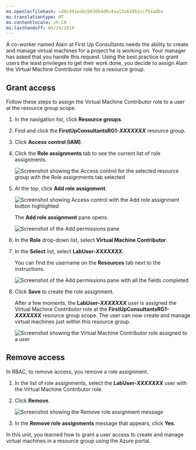 ```yaml
---
ms.openlocfilehash: cd8c441eebcb836b4d9c4aa13a61952ccf54adba
ms.translationtype: MT
ms.contentlocale: zh-CN
ms.lasthandoff: 04/24/2019
---
```

A co-worker named Alain at First Up Consultants needs the ability to create and manage virtual machines for a project he is working on. Your manager has asked that you handle this request. Using the best practice to grant users the least privileges to get their work done, you decide to assign Alain the Virtual Machine Contributor role for a resource group.

## <a name="grant-access"></a>Grant access

Follow these steps to assign the Virtual Machine Contributor role to a user at the resource group scope.

1. In the navigation list, click **Resource groups**.

1. Find and click the **FirstUpConsultantsRG1-_XXXXXXX_** resource group.

1. Click **Access control (IAM)**.

1. Click the **Role assignments** tab to see the current list of role assignments.

   ![Screenshot showing the Access control for the selected resource group with the Role assignments tab selected](../media/5-resource-group-role-assignment.png)

1. At the top, click **Add role assignment**.

   ![Screenshot showing Access control with the Add role assignment button highlighted](../media/5-resource-group-add-role-assignment.png)

    The **Add role assignment** pane opens.

   ![Screenshot of the Add permissions pane](../media/5-add-permissions.png)

1. In the **Role** drop-down list, select **Virtual Machine Contributor**.

1. In the **Select** list, select **LabUser-_XXXXXXX_**.

    You can find the username on the **Resources** tab next to the instructions.

   ![Screenshot of the Add permissions pane with all the fields completed](../media/5-add-permissions-save.png)

1. Click **Save** to create the role assignment.

   After a few moments, the **LabUser-_XXXXXXX_** user is assigned the Virtual Machine Contributor role at the **FirstUpConsultantsRG1-_XXXXXXX_** resource group scope. The user can now create and manage virtual machines just within this resource group.

   ![Screenshot showing the Virtual Machine Contributor role assigned to a user ](../media/5-vm-contributor-assignment.png)

## <a name="remove-access"></a>Remove access

In RBAC, to remove access, you remove a role assignment.

1. In the list of role assignments, select the **LabUser-_XXXXXXX_** user with the Virtual Machine Contributor role.

1. Click **Remove**.

   ![Screenshot showing the Remove role assignment message](../media/5-remove-role-assignment.png)

1. In the **Remove role assignments** message that appears, click **Yes**.

In this unit, you learned how to grant a user access to create and manage virtual machines in a resource group using the Azure portal.
